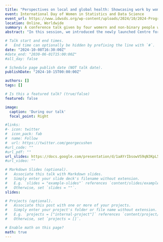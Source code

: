 ```yaml
---
title: "Perspectives on local and global health: Showcasing work by women and non-binary people at the London School of Hygiene & Tropical Medicine’s new Data Science and Statistics Centre"
event: International Day of Women in Statistics and Data Science
event_url: https://www.idwsds.org/wp-content/uploads/2024/10/2024-Program-Book.pdf
location: Online, Worldwide
summary: A conference talk given by four womern and non-binary people working in data science
abstract: "In this session, we introduced the newly launched Centre for Data and Statistical Science for Health (DASH Centre) which aims to bring together data science expertise from across the London School of Hygiene & Tropical Medicine’s four sites to generate new opportunities for research, training and impact. We shone a spotlight on the research of four individuals who work with observational health datasets both locally and globally with applications that span infectious and genetic diseases, maternal health, and artificial intelligence. We closed the session with some reflections on inclusion and gender in our academic environment."

# Talk start and end times.
#   End time can optionally be hidden by prefixing the line with `#`.
date: "2024-10-08T16:30:00Z"
#date_end: "2030-06-01T15:00:00Z"
#all_day: false

# Schedule page publish date (NOT talk date).
publishDate: "2024-10-15T00:00:00Z"

authors: []
tags: []

# Is this a featured talk? (true/false)
featured: false

image:
  caption: 'During our talk'
  focal_point: Right

#links:
#- icon: twitter
#  icon_pack: fab
#  name: Follow
#  url: https://twitter.com/georgecushen
#url_code: ""
#url_pdf: ""
url_slides: https://docs.google.com/presentation/d/1aAYrIbsowVS9qN3KpL5MXUu-jlip1Id_XZnF50QdpMc/edit?usp=sharing
#url_video: ""

# Markdown Slides (optional).
#   Associate this talk with Markdown slides.
#   Simply enter your slide deck's filename without extension.
#   E.g. `slides = "example-slides"` references `content/slides/example-slides.md`.
#   Otherwise, set `slides = ""`.
slides: 

# Projects (optional).
#   Associate this post with one or more of your projects.
#   Simply enter your project's folder or file name without extension.
#   E.g. `projects = ["internal-project"]` references `content/project/deep-learning/index.md`.
#   Otherwise, set `projects = []`.

# Enable math on this page?
math: true
---
```


